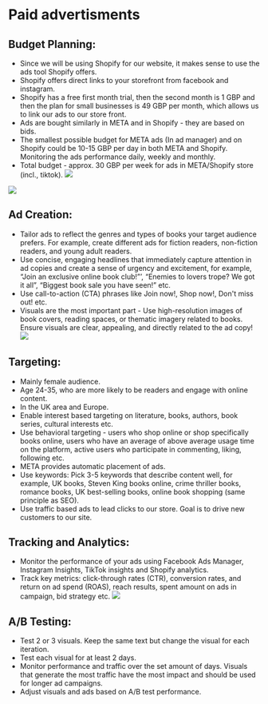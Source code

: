 # Paid advertisments

## Budget Planning:
-   Since we will be using Shopify for our website, it makes sense to use the ads tool Shopify offers.
-   Shopify offers direct links to your storefront from facebook and instagram.
-   Shopify has a free first month trial, then the second month is 1 GBP and then the plan for small businesses is 49 GBP per month, which allows us to link our ads to our store front.
-   Ads are bought similarly in META and in Shopify - they are based on bids.
-   The smallest possible budget for META ads (In ad manager) and on Shopify could be 10-15 GBP per day in both META and Shopify. Monitoring the ads performance daily, weekly and monthly.
-   Total budget - approx. 30 GBP per week for ads in META/Shopify store (incl., tiktok).
![](https://lh7-us.googleusercontent.com/Lvxtc_jZJ1NhYKJ4PrWvkqKPfJ-BvBdvQMg754NFk4d0VN4v-6UEtSyDWzNP7C9Jc5Mn4qaIstIxOlUKIkZBc0fkhn3YJf22Jj34-SDR9ZagvN8KCbQXI5Xts8m6VGfSWun6pckW7GlmStcmKSWVLDQ)

![](https://lh7-us.googleusercontent.com/ef1fsY0Rg_55fmyFtQFA7-1dUKxWxr3VWlIbAkoxidTZpS37RJWI1-v8-hq8DV5tWzK6SUMv7QbIwZTaoUhvk_ju9CG--jWsVlD7iqxADtKwY-Sofct2-RodPr4jTdRlEw2mpoG1NZ2qgZr6jIFaoVA)

## Ad Creation:
-   Tailor ads to reflect the genres and types of books your target audience prefers. For example, create different ads for fiction readers, non-fiction readers, and young adult readers.
-   Use concise, engaging headlines that immediately capture attention in ad copies and create a sense of urgency and excitement, for example, “Join an exclusive online book club!”’, “Enemies to lovers trope? We got it all”, “Biggest book sale you have seen!” etc.
-   Use call-to-action (CTA) phrases like Join now!, Shop now!, Don't miss out! etc.
-   Visuals are the most important part - Use high-resolution images of book covers, reading spaces, or thematic imagery related to books. Ensure visuals are clear, appealing, and directly related to the ad copy!
![](https://lh7-us.googleusercontent.com/wDPtt3RkMrzFWp79-wI0wDRj2MjosZ5NXwRx2XD5GzFEcBydmCtMI7dt6kTWAjdSNMesMpRUYqt_STPpzSST1lYeTIIwmWptOHd6Mbz-RpTibZL4kovxVXPFlKz1S7xfSa72xiiHsJxFMdtl4FtPxSU)
## Targeting:
-   Mainly female audience.
-   Age 24-35, who are more likely to be readers and engage with online content.
-   In the UK area and Europe.
-   Enable interest based targeting on literature, books, authors, book series, cultural interests etc.
-   Use behavioral targeting - users who shop online or shop specifically books online, users who have an average of above average usage time on the platform, active users who participate in commenting, liking, following etc.
-   META provides automatic placement of ads.
-   Use keywords: Pick 3-5 keywords that describe content well, for example, UK books, Steven King books online, crime thriller books, romance books, UK best-selling books, online book shopping (same principle as SEO).
-   Use traffic based ads to lead clicks to our store. Goal is to drive new customers to our site.
   
## Tracking and Analytics:
-   Monitor the performance of your ads using Facebook Ads Manager, Instagram Insights, TikTok insights and Shopify analytics.
-   Track key metrics: click-through rates (CTR), conversion rates, and return on ad spend (ROAS), reach results, spent amount on ads in campaign, bid strategy etc.
![](https://lh7-us.googleusercontent.com/h0Z1l4Su2w7swUxJ8hy0UtwYwISh-xQ3jc3i2DApKp_OkxUJbMEjjNvrnwcChKb5rndMrgavP15HDzFs3cV1eWPpBnfBPKzw6G5dnhvRWJj_aKekt2ZjfBb8NEG5HluXL7Gt7WW-oHdsHV0YIGm8r9M)
## A/B Testing:
-   Test 2 or 3 visuals. Keep the same text but change the visual for each iteration.
-   Test each visual for at least 2 days.
-   Monitor performance and traffic over the set amount of days. Visuals that generate the most traffic have the most impact and should be used for longer ad campaigns.
-   Adjust visuals and ads based on A/B test performance.

